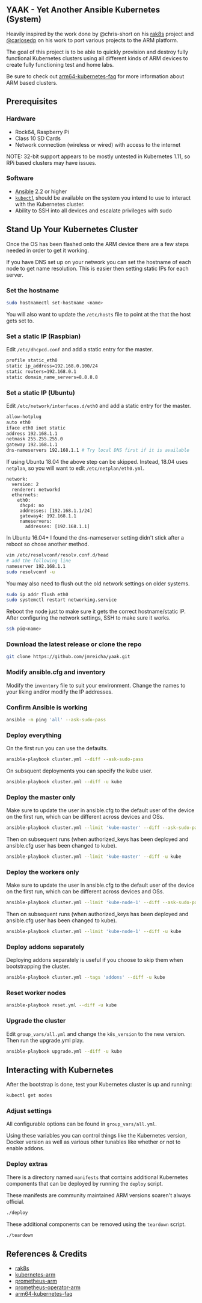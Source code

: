 ## YAAK - Yet Another Ansible Kubernetes (System)

Heavily inspired by the work done by @chris-short on his
[rak8s](https://github.com/rak8s/rak8s) project and
[@carlosedp](https://github.com/carlosedp) on his work to port various projects
to the ARM platform.

The goal of this project is to be able to quickly
provision and destroy fully functional Kubernetes clusters using all different
kinds of ARM devices to create fully functioning test and home labs.

Be sure to check out
[arm64-kubernetes-faq](https://github.com/vielmetti/arm64-kubernetes-faq) for
more information about ARM based clusters.

## Prerequisites

### Hardware

* Rock64, Raspberry Pi
* Class 10 SD Cards
* Network connection (wireless or wired) with access to the internet

NOTE: 32-bit support appears to be mostly untested in
Kubernetes 1.11, so RPi based clusters may have issues.

### Software

* [Ansible](http://docs.ansible.com/ansible/latest/intro_installation.html) 2.2
  or higher
* [`kubectl`](https://kubernetes.io/docs/tasks/tools/install-kubectl/) should be
  available on the system you intend to use to interact with the Kubernetes
  cluster.
* Ability to SSH into all devices and escalate privileges with sudo

## Stand Up Your Kubernetes Cluster

Once the OS has been flashed onto the ARM device there are a few steps needed in
order to get it working.

If you have DNS set up on your network you can set the
hostname of each node to get name resolution.  This is easier then setting
static IPs for each server.

### Set the hostname

```bash
sudo hostnamectl set-hostname <name>
```

You will also want to update the `/etc/hosts` file to point at the <name> that
the host gets set to. 

### Set a static IP (Raspbian)

Edit `/etc/dhcpcd.conf` and add a static entry for the master.

```bash
profile static_eth0
static ip_address=192.168.0.100/24
static routers=192.168.0.1
static domain_name_servers=8.8.8.8
```

### Set a static IP (Ubuntu)

Edit `/etc/network/interfaces.d/eth0` and add a static entry for the master.

```bash
allow-hotplug
auto eth0
iface eth0 inet static
address 192.168.1.1
netmask 255.255.255.0
gateway 192.168.1.1
dns-nameservers 192.168.1.1 # Try local DNS first if it is available
```

If using Ubuntu 18.04 the above step can be skipped.  Instead, 18.04 uses
`netplan`, so you will want to edit `/etc/netplan/eth0.yml`.

```
network:
  version: 2
  renderer: networkd
  ethernets:
    eth0:
     dhcp4: no
     addresses: [192.168.1.1/24]
     gateway4: 192.168.1.1
     nameservers:
       addresses: [192.168.1.1]
```

In Ubuntu 16.04+ I found the dns-nameserver setting didn't stick after a reboot
so chose another method.

```bash
vim /etc/resolvconf/resolv.conf.d/head
# add the following line
nameserver 192.168.1.1
sudo resolvconf -u
```

You may also need to flush out the old network settings on older systems.

```bash
sudo ip addr flush eth0
sudo systemctl restart networking.service
```

Reboot the node just to make sure it gets the correct hostname/static IP.
After configuring the network settings, SSH to make sure it works.

```bash
ssh pi@<name>
```

### Download the latest release or clone the repo

```bash
git clone https://github.com/jmreicha/yaak.git
```

### Modify ansible.cfg and inventory

Modify the `inventory` file to suit your environment. Change the names to your
liking and/or modify the IP addresses.

### Confirm Ansible is working

```bash
ansible -m ping 'all' --ask-sudo-pass
```

### Deploy everything

On the first run you can use the defaults.

```bash
ansible-playbook cluster.yml --diff --ask-sudo-pass
```

On subsquent deployments you can specify the kube user.

```bash
ansible-playbook cluster.yml --diff -u kube
```

### Deploy the master only

Make sure to update the user in ansible.cfg  to the default user of the
device on the first run, which can be different across devices and OSs.

```bash
ansible-playbook cluster.yml --limit 'kube-master' --diff --ask-sudo-pass
```

Then on subsequent runs (when authorized_keys has been deployed and ansible.cfg
user has been changed to kube).

```bash
ansible-playbook cluster.yml --limit 'kube-master' --diff -u kube
```

### Deploy the workers only

Make sure to update the user in ansible.cfg  to the default user of the
device on the first run, which can be different across devices and OSs.

```bash
ansible-playbook cluster.yml --limit 'kube-node-1' --diff --ask-sudo-pass
```

Then on subsequent runs (when authorized_keys has been deployed and ansible.cfg
user has been changed to kube).

```bash
ansible-playbook cluster.yml --limit 'kube-node-1' --diff -u kube
```

### Deploy addons separately

Deploying addons separately is useful if you choose to skip them when
bootstrapping the cluster.

```bash
ansible-playbook cluster.yml --tags 'addons' --diff -u kube
```

### Reset worker nodes

```bash
ansible-playbook reset.yml --diff -u kube
```

### Upgrade the cluster

Edit `group_vars/all.yml` and change the `k8s_version` to the new version.  Then
run the upgrade.yml play.

```bash
ansible-playbook upgrade.yml --diff -u kube
```

## Interacting with Kubernetes

After the bootstrap is done, test your Kubernetes cluster is up and running:

```bash
kubectl get nodes
```

### Adjust settings

All configurable options can be found in `group_vars/all.yml`.

Using these variables you can control things like the Kubernetes version, Docker
version as well as various other tunables like whether or not to enable addons.

### Deploy extras

There is a directory named `manifests` that contains additional Kubernetes
components that can be deployed by running the `deploy` script.

These manifests are community maintained ARM versions soaren't always official.

```bash
./deploy
```

These additional components can be removed using the `teardown` script.

```bash
./teardown
```

## References & Credits

* [rak8s](https://rak8s.io/)
* [kubernetes-arm](https://github.com/carlosedp/kubernetes-arm)
* [prometheus-arm](https://github.com/carlosedp/prometheus-ARM)
* [prometheus-operator-arm](https://github.com/carlosedp/prometheus-operator-ARM)
* [arm64-kubernetes-faq](https://github.com/vielmetti/arm64-kubernetes-faq)
